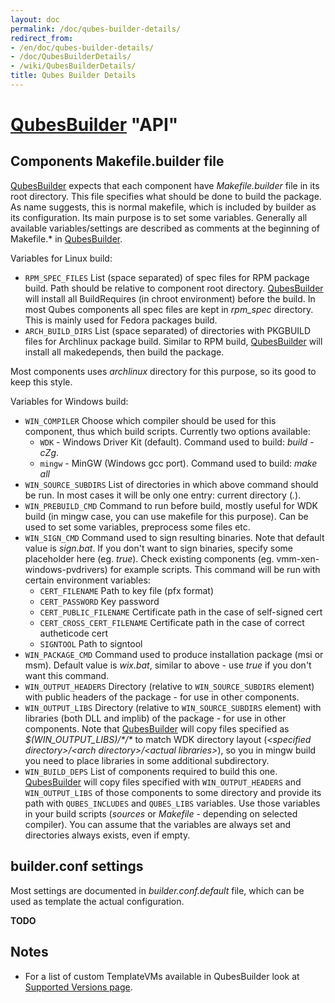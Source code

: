 ```yaml
---
layout: doc
permalink: /doc/qubes-builder-details/
redirect_from:
- /en/doc/qubes-builder-details/
- /doc/QubesBuilderDetails/
- /wiki/QubesBuilderDetails/
title: Qubes Builder Details
---
```


[QubesBuilder](/doc/qubes-builder/) "API"
========================================

Components Makefile.builder file
--------------------------------

[QubesBuilder](/doc/qubes-builder/) expects that each component have *Makefile.builder* file in its root directory. This file specifies what should be done to build the package. As name suggests, this is normal makefile, which is included by builder as its configuration. Its main purpose is to set some variables. Generally all available variables/settings are described as comments at the beginning of Makefile.\* in [QubesBuilder](/doc/qubes-builder/).

Variables for Linux build:

- `RPM_SPEC_FILES` List (space separated) of spec files for RPM package build. Path should be relative to component root directory. [QubesBuilder](/doc/qubes-builder/) will install all BuildRequires (in chroot environment) before the build. In most Qubes components all spec files are kept in *rpm\_spec* directory. This is mainly used for Fedora packages build.
- `ARCH_BUILD_DIRS` List (space separated) of directories with PKGBUILD files for Archlinux package build. Similar to RPM build, [QubesBuilder](/doc/qubes-builder/) will install all makedepends, then build the package.

Most components uses *archlinux* directory for this purpose, so its good to keep this style.

Variables for Windows build:

- `WIN_COMPILER` Choose which compiler should be used for this component, thus which build scripts. Currently two options available:
  - `WDK` - Windows Driver Kit (default). Command used to build: *build -cZg*.
  - `mingw` - MinGW (Windows gcc port). Command used to build: *make all*
- `WIN_SOURCE_SUBDIRS` List of directories in which above command should be run. In most cases it will be only one entry: current directory (*.*).
- `WIN_PREBUILD_CMD` Command to run before build, mostly useful for WDK build (in mingw case, you can use makefile for this purpose). Can be used to set some variables, preprocess some files etc.
- `WIN_SIGN_CMD` Command used to sign resulting binaries. Note that default value is *sign.bat*. If you don't want to sign binaries, specify some placeholder here (eg. *true*). Check existing components (eg. vmm-xen-windows-pvdrivers) for example scripts. This command will be run with certain environment variables:
  - `CERT_FILENAME` Path to key file (pfx format)
  - `CERT_PASSWORD` Key password
  - `CERT_PUBLIC_FILENAME` Certificate path in the case of self-signed cert
  - `CERT_CROSS_CERT_FILENAME` Certificate path in the case of correct autheticode cert
  - `SIGNTOOL` Path to signtool
- `WIN_PACKAGE_CMD` Command used to produce installation package (msi or msm). Default value is *wix.bat*, similar to above - use *true* if you don't want this command.
- `WIN_OUTPUT_HEADERS` Directory (relative to `WIN_SOURCE_SUBDIRS` element) with public headers of the package - for use in other components.
- `WIN_OUTPUT_LIBS` Directory (relative to `WIN_SOURCE_SUBDIRS` element) with libraries (both DLL and implib) of the package - for use in other components. Note that [QubesBuilder](/doc/qubes-builder/) will copy files specified as *\$(WIN\_OUTPUT\_LIBS)/\*/\** to match WDK directory layout (*\<specified directory\>/\<arch directory\>/\<actual libraries\>*), so you in mingw build you need to place libraries in some additional subdirectory.
- `WIN_BUILD_DEPS` List of components required to build this one. [QubesBuilder](/doc/qubes-builder/) will copy files specified with `WIN_OUTPUT_HEADERS` and `WIN_OUTPUT_LIBS` of those components to some directory and provide its path with `QUBES_INCLUDES` and `QUBES_LIBS` variables. Use those variables in your build scripts (*sources* or *Makefile* - depending on selected compiler). You can assume that the variables are always set and directories always exists, even if empty.

builder.conf settings
---------------------

Most settings are documented in *builder.conf.default* file, which can be used as template the actual configuration.

**TODO**

Notes
-----

* For a list of custom TemplateVMs available in QubesBuilder look at [Supported Versions page](/doc/supported-versions/).
